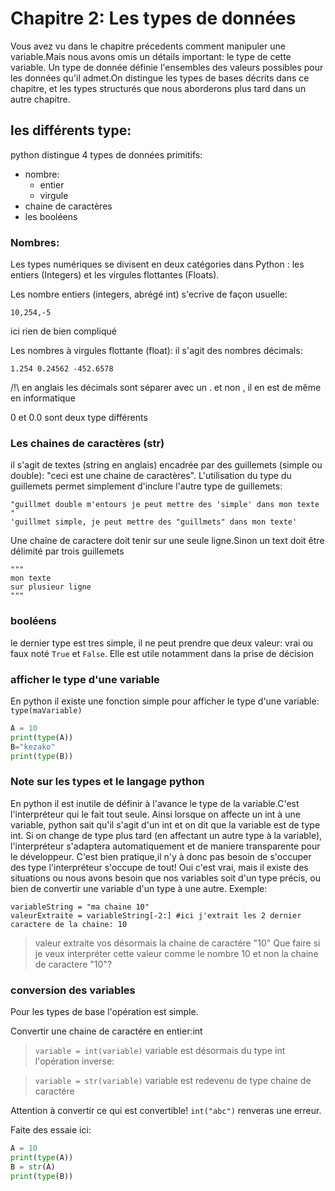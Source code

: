# Chapitre 2: Les types de données

Vous avez vu dans le chapitre précedents comment manipuler une variable.Mais nous avons omis un détails important: le type de cette variable.
Un type de donnée définie l'ensembles des valeurs possibles pour les données qu'il admet.On distingue les types de bases décrits dans ce chapitre,
et les types structurés que nous aborderons plus tard dans un autre chapitre.

## les différents type:
python distingue 4 types de données primitifs:
+ nombre:
  - entier
  - virgule
+ chaine de caractères
+ les booléens


### Nombres:
Les types numériques se divisent en deux catégories dans Python : les entiers (Integers) et les virgules flottantes (Floats).

Les nombre entiers (integers, abrégé int) s'ecrive de façon usuelle:
```
10,254,-5
```
ici rien de bien compliqué

Les nombres à virgules flottante (float): il s'agit des nombres décimals:
```
1.254 0.24562 -452.6578
```

/!\ en anglais les décimals sont séparer avec un . et non ,
il en est de même en informatique


0 et 0.0 sont deux type différents

### Les chaines de caractères (str)
il s'agit de textes (string en anglais) encadrée par des guillemets (simple ou double): "ceci est une chaine de caractères".
L'utilisation du type du guillemets permet simplement d'inclure l'autre type de guillemets:
```
"guillmet double m'entours je peut mettre des 'simple' dans mon texte "
'guillmet simple, je peut mettre des "guillmets" dans mon texte'
```

Une chaine de caractere doit tenir sur une seule ligne.Sinon un text doit être délimité par trois guillemets
```
"""
mon texte
sur plusieur ligne
"""
```

### booléens
le dernier type est tres simple, il ne peut prendre que deux valeur: vrai ou faux
noté ``` True ``` et ``` False ```. Elle est utile notamment dans la prise de décision



### afficher le type d'une variable
En python il existe une fonction simple pour afficher le type d'une variable: ``` type(maVariable) ```

```python runnable
A = 10
print(type(A))
B="kezako"
print(type(B))
```


### Note sur les types et le langage python

En python il est inutile de définir à l'avance le type de la variable.C'est l'interpréteur qui le fait tout seule.
Ainsi lorsque on affecte un int à une variable, python sait qu'il s'agit d'un int et on dit que la variable est de type int.
Si on change de type plus tard (en affectant un autre type à la variable), l'interpréteur s'adaptera automatiquement et de maniere transparente pour le développeur.
C'est bien pratique,il n'y à donc pas besoin de s'occuper des type l'interpréteur s'occupe de tout!
Oui c'est vrai, mais il existe des situations ou nous avons besoin que nos variables soit d'un type précis, ou bien de convertir une variable d'un type à une autre.
Exemple:
```
variableString = "ma chaine 10"
valeurExtraite = variableString[-2:] #ici j'extrait les 2 dernier caractere de la chaine: 10
```
> valeur extraite vos désormais la chaine de caractére "10"
> Que faire si je veux interpréter cette valeur comme le nombre 10 et non la chaine de caractere "10"?

### conversion des variables
Pour les types de base l'opération est simple.

Convertir une chaine de caractére en entier:int
> ```variable = int(variable)```
variable est désormais du type int
l'opération inverse:

>```variable = str(variable)```
variable est redevenu de type chaine de caractére

Attention à convertir ce qui est convertible! ```int("abc")``` renveras une erreur.

Faite des essaie ici:
```python runnable
A = 10
print(type(A))
B = str(A)
print(type(B))
```
